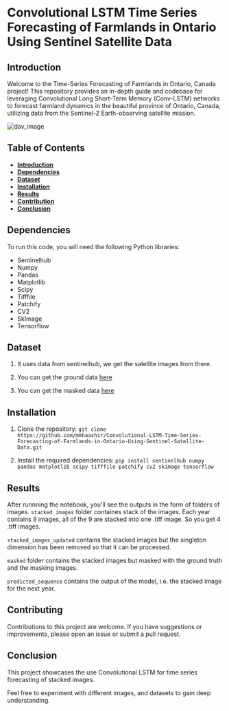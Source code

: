 # Convolutional LSTM Time Series Forecasting of Farmlands in Ontario Using Sentinel Satellite Data

## Introduction <a name="intro"></a>
Welcome to the Time-Series Forecasting of Farmlands in Ontario, Canada project! This repository provides an in-depth guide and codebase for leveraging Convolutional Long Short-Term Memory (Conv-LSTM) networks to forecast farmland dynamics in the beautiful province of Ontario, Canada, utilizing data from the Sentinel-2 Earth-observing satellite mission.

![dav_image](https://vitalflux.com/wp-content/uploads/2022/04/different-types-of-time-series-forecasting.png)

## Table of Contents

- [**Introduction**](#intro)
- [**Dependencies**](#dep)
- [**Dataset**](#data)
- [**Installation**](#install)
- [**Results**](#results)
- [**Contribution**](#contr)
- [**Conclusion**](#conc)

## Dependencies <a name="dep"></a>

To run this code, you will need the following Python libraries:

  - Sentinelhub
  - Numpy
  - Pandas
  - Matplotlib
  - Scipy
  - Tifffile
  - Patchify
  - CV2
  - SkImage
  - Tensorflow

## Dataset <a name="data"></a>

  1. It uses data from sentinelhub, we get the satellite images from there.
     
  2. You can get the ground data [here](https://www.kaggle.com/datasets/mmhashir/ground-data)
     
  3. You can get the masked data [here](https://www.kaggle.com/datasets/mmhashir/masked-data)

## Installation <a name="install"></a>

1. Clone the repository:
   `git clone https://github.com/mmhaashir/Convolutional-LSTM-Time-Series-Forecasting-of-Farmlands-in-Ontario-Using-Sentinel-Satellite-Data.git`
   
2. Install the required dependencies:
   `pip install sentinelhub numpy pandas matplotlib scipy tifffile patchify cv2 skimage tensorflow`

## Results <a name="results"></a>

After runnning the notebook, you'll see the outputs in the form of folders of images. `stacked_images` folder containes stack of the images. Each year contains 9 images, all of the 9 are stacked into one .tiff image. So you get 4 .tiff images.

`stacked_images_updated` contains the stacked images but the singleton dimension has been removed so that it can be processed.

`masked` folder contains the stacked images but masked with the ground truth and the masking images.

`predicted_sequence` contains the output of the model, i.e. the stacked image for the next year.

## Contributing <a  name="contr"></a>

Contributions to this project are welcome. If you have suggestions or improvements, please open an issue or submit a pull request.

## Conclusion <a name="conc"></a>

This project showcases the use Convolutional LSTM for time series forecasting of stacked images.

Feel free to experiment with different images, and datasets to gain deep understanding.

